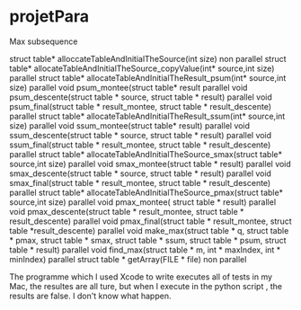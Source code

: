 # projetPara
Max subsequence

struct table* alloccateTableAndInitialTheSource(int size)                                   non parallel
struct table* allocateTableAndInitialTheSource_copyValue(int* source,int size)              parallel
struct table* allocateTableAndInitialTheResult_psum(int* source,int size)                   parallel
void psum_montee(struct table* result                                                       parallel
void psum_descente(struct table * source, struct table * result)                            parallel
void psum_final(struct table * result_montee, struct table * result_descente)               parallel
struct table* allocateTableAndInitialTheResult_ssum(int* source,int size)                   parallel
void ssum_montee(struct table* result)                                                      parallel
void ssum_descente(struct table * source, struct table * result)                            parallel
void ssum_final(struct table * result_montee, struct table * result_descente)               parallel
struct table* allocateTableAndInitialTheSource_smax(struct table* source,int size)          parallel
void smax_montee(struct table * result)                                                     parallel
void smax_descente(struct table * source, struct table * result)                            parallel 
void smax_final(struct table * result_montee, struct table * result_descente)               parallel
struct table* allocateTableAndInitialTheSource_pmax(struct table* source,int size)          parallel
void pmax_montee( struct table * result)                                                    parallel
void pmax_descente(struct table * result_montee, struct table * result_descente)            parallel
void pmax_final(struct table * result_montee, struct table *result_descente)                parallel
void make_max(struct table * q, struct table * pmax, struct table * smax, struct table * ssum, struct table * psum, struct table * result)                                                                             parallel
void find_max(struct table * m, int * maxIndex, int * minIndex)                             parallel
struct table * getArray(FILE * file)                                                        non parallel 





The programme which I used Xcode to write  executes all of tests in my Mac, the resultes are all ture, but when  I execute in the python script , the results are false. I don't know what happen.


